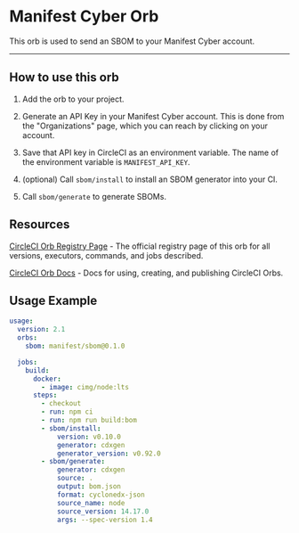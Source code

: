 # Manifest Cyber Orb

<!---
[![CircleCI Build Status](https://circleci.com/gh/<organization>/<project-name>.svg?style=shield "CircleCI Build Status")](https://circleci.com/gh/<organization>/<project-name>) [![CircleCI Orb Version](https://badges.circleci.com/orbs/<namespace>/<orb-name>.svg)](https://circleci.com/orbs/registry/orb/<namespace>/<orb-name>) [![GitHub License](https://img.shields.io/badge/license-MIT-lightgrey.svg)](https://raw.githubusercontent.com/<organization>/<project-name>/master/LICENSE) [![CircleCI Community](https://img.shields.io/badge/community-CircleCI%20Discuss-343434.svg)](https://discuss.circleci.com/c/ecosystem/orbs)

--->

This orb is used to send an SBOM to your Manifest Cyber account.

---

## How to use this orb

1. Add the orb to your project.
2. Generate an API Key in your Manifest Cyber account. This is done from the "Organizations" page, which you can reach by clicking on your account.
3. Save that API key in CircleCI as an environment variable. The name of the environment variable is `MANIFEST_API_KEY`.

4. (optional) Call `sbom/install` to install an SBOM generator into your CI.
5. Call `sbom/generate` to generate SBOMs.

## Resources

[CircleCI Orb Registry Page](https://circleci.com/orbs/registry/orb/manifest/sbom) - The official registry page of this orb for all versions, executors, commands, and jobs described.

[CircleCI Orb Docs](https://circleci.com/docs/2.0/orb-intro/#section=configuration) - Docs for using, creating, and publishing CircleCI Orbs.

## Usage Example

```yaml
usage:
  version: 2.1
  orbs:
    sbom: manifest/sbom@0.1.0

  jobs:
    build:
      docker:
        - image: cimg/node:lts
      steps:
        - checkout
        - run: npm ci
        - run: npm run build:bom
        - sbom/install:
            version: v0.10.0
            generator: cdxgen
            generator_version: v0.92.0
        - sbom/generate:
            generator: cdxgen
            source: .
            output: bom.json
            format: cyclonedx-json
            source_name: node
            source_version: 14.17.0
            args: --spec-version 1.4
```
